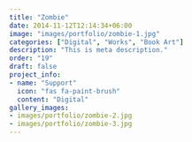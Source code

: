 ```yaml
---
title: "Zombie"
date: 2014-11-12T12:14:34+06:00
image: "images/portfolio/zombie-1.jpg"
categories: ["Digital", "Works", "Book Art"]
description: "This is meta description."
order: "19"
draft: false
project_info:
- name: "Support"
  icon: "fas fa-paint-brush"
  content: "Digital"
gallery_images:
- images/portfolio/zombie-2.jpg
- images/portfolio/zombie-3.jpg
---
```

